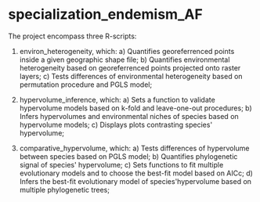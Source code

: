 # specialization_endemism_AF
The project encompass three R-scripts:

1) environ_heterogeneity, which: 
a) Quantifies georeferrenced points inside a given geographic shape file;
b) Quantifies environmental heterogeneity based on georeferrenced points projected onto raster layers;
c) Tests differences of environmental heterogeneity based on permutation procedure and PGLS model;

2) hypervolume_inference, which:
a) Sets a function to validate hypervolume models based on k-fold and leave-one-out procedures;
b) Infers hypervolumes and environmental niches of species based on hypervolume models;
c) Displays plots contrasting species' hypervolume;

3) comparative_hypervolume, which:
a) Tests differences of hypervolume between species based on PGLS model;
b) Quantifies phylogenetic signal of species' hypervolume;
c) Sets functions to fit multiple evolutionary models and to choose the best-fit model based on AICc;
d) Infers the best-fit evolutionary model of species'hypervolume based on multiple phylogenetic trees;
